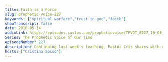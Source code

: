 ```yaml
---
title: Faith is a Force
slug: prophetic-voice-227
keywords: ["spiritual warfare","trust in god","faith"]
showTranscript: false
date: 2016-05-14
audioLink: https://episodes.castos.com/propheticvoice/TPVOT_E227_16_05_14-15_Faith_is_a_Force.mp3
Series: The Prophetic Voice of Our Time
episodeNumber: 227
description: Continuing last week's teaching, Pastor Cris shares with us about faith being a force.
hosts: ["Cristina Sosso"]
---
```

